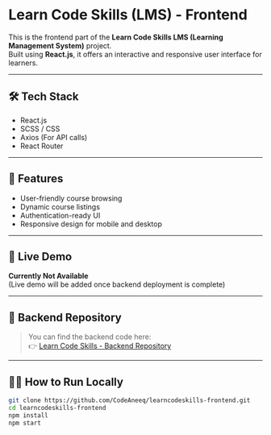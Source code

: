 # Learn Code Skills (LMS) - Frontend

This is the frontend part of the **Learn Code Skills LMS (Learning Management System)** project.  
Built using **React.js**, it offers an interactive and responsive user interface for learners.

---

## 🛠️ Tech Stack

- React.js
- SCSS / CSS
- Axios (For API calls)
- React Router

---

## 📸 Features

- User-friendly course browsing
- Dynamic course listings
- Authentication-ready UI
- Responsive design for mobile and desktop

---

## 🚀 Live Demo

**Currently Not Available**  
(Live demo will be added once backend deployment is complete)

---

## 📂 Backend Repository

> You can find the backend code here:  
👉 [Learn Code Skills - Backend Repository](https://github.com/CodeAneeq/learncodeskills-server)

---

## 👨‍💻 How to Run Locally

```bash
git clone https://github.com/CodeAneeq/learncodeskills-frontend.git
cd learncodeskills-frontend
npm install
npm start
